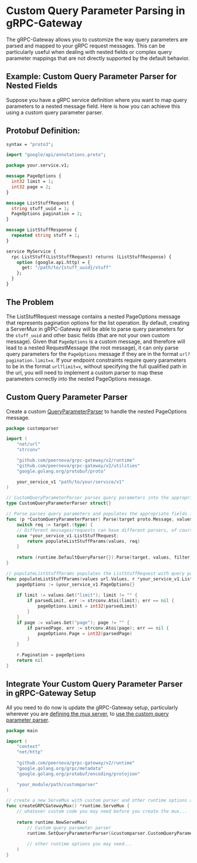 # Custom Query Parameter Parsing in gRPC-Gateway
The gRPC-Gateway allows you to customize the way query parameters are parsed and mapped to your gRPC request messages. This can be particularly useful when dealing with nested fields or complex query parameter mappings that are not directly supported by the default behavior.

## Example: Custom Query Parameter Parser for Nested Fields
Suppose you have a gRPC service definition where you want to map query parameters to a nested message field. Here is how you can achieve this using a custom query parameter parser.

## Protobuf Definition:
```protobuf
syntax = "proto3";

import "google/api/annotations.proto";

package your.service.v1;

message PageOptions {
  int32 limit = 1;
  int32 page = 2;
}

message ListStuffRequest {
  string stuff_uuid = 1;
  PageOptions pagination = 2;
}

message ListStuffResponse {
  repeated string stuff = 1;
}

service MyService {
  rpc ListStuff(ListStuffRequest) returns (ListStuffResponse) {
    option (google.api.http) = {
      get: "/path/to/{stuff_uuid}/stuff"
    };
  }
}
```

## The Problem
The ListStuffRequest message contains a nested PageOptions message that represents pagination options for the list operation. By default, creating a ServerMux in gRPC-Gateway will be able to parse query parameters for the `stuff_uuid` and other basic fields (that are not your own custom message). Given that `PageOptions` is a custom message, and therefore will lead to a nested RequestMessage (the root message), it can only parse query parameters for the `PageOptions` message if they are in the format `url?pagination.limit=x`. If your endpoint constraints require query parameters to be in the format `url?limit=x`, without specifying the full qualified path in the url, you will need to implement a custom parser to map these parameters correctly into the nested PageOptions message.

## Custom Query Parameter Parser

Create a custom [QueryParameterParser](https://github.com/peernova/grpc-gateway/blob/main/runtime/query.go#L30) to handle the nested PageOptions message.
```go
package customparser

import (
	"net/url"
	"strconv"

	"github.com/peernova/grpc-gateway/v2/runtime"
	"github.com/peernova/grpc-gateway/v2/utilities"
	"google.golang.org/protobuf/proto"

	your_service_v1 "path/to/your/service/v1"
)

// CustomQueryParameterParser parses query parameters into the appropriate gRPC message fields.
type CustomQueryParameterParser struct{}

// Parse parses query parameters and populates the appropriate fields in the gRPC request message.
func (p *CustomQueryParameterParser) Parse(target proto.Message, values url.Values, filter *utilities.DoubleArray) error {
	switch req := target.(type) {
	// Different messages/requests can have different parsers, of course
	case *your_service_v1.ListStuffRequest:
		return populateListStuffParams(values, req)
	}
	
	return (runtime.DefaultQueryParser{}).Parse(target, values, filter)
}

// populateListStuffParams populates the ListStuffRequest with query parameters.
func populateListStuffParams(values url.Values, r *your_service_v1.ListStuffRequest) error {
	pageOptions := &your_service_v1.PageOptions{}
	
	if limit := values.Get("limit"); limit != "" {
		if parsedLimit, err := strconv.Atoi(limit); err == nil {
			pageOptions.Limit = int32(parsedLimit)
		}
	}
	if page := values.Get("page"); page != "" {
		if parsedPage, err := strconv.Atoi(page); err == nil {
			pageOptions.Page = int32(parsedPage)
		}
	}

	r.Pagination = pageOptions
	return nil
}
```
## Integrate Your Custom Query Parameter Parser in gRPC-Gateway Setup

All you need to do now is update the gRPC-Gateway setup, particularly wherever you are [defining the mux server](https://github.com/peernova/grpc-gateway/blob/main/runtime/mux.go#L293), to [use the custom query parameter parser](https://github.com/peernova/grpc-gateway/blob/main/runtime/mux.go#L110).
```go
package main

import (
	"context"
	"net/http"
	
	"github.com/peernova/grpc-gateway/v2/runtime"
	"google.golang.org/grpc/metadata"
	"google.golang.org/protobuf/encoding/protojson"

	"your_module/path/customparser"
)

// create a new ServeMux with custom parser and other runtime options as needed
func createGRPCGatewayMux() *runtime.ServeMux {
	// whatever custom code you may need before you create the mux...
	
	return runtime.NewServeMux(
		// Custom query parameter parser
		runtime.SetQueryParameterParser(&customparser.CustomQueryParameterParser{}),
		
		// other runtime options you may need...
	)
}
```